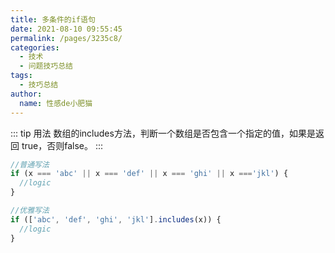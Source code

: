 ```yaml
---
title: 多条件的if语句
date: 2021-08-10 09:55:45
permalink: /pages/3235c8/
categories:
  - 技术
  - 问题技巧总结
tags:
  - 技巧总结
author:
  name: 性感de小肥猫
---
```

::: tip 用法
数组的includes方法，判断一个数组是否包含一个指定的值，如果是返回 true，否则false。
::: 
```js
//普通写法
if (x === 'abc' || x === 'def' || x === 'ghi' || x ==='jkl') {
  //logic
}

//优雅写法
if (['abc', 'def', 'ghi', 'jkl'].includes(x)) {
  //logic
}
```